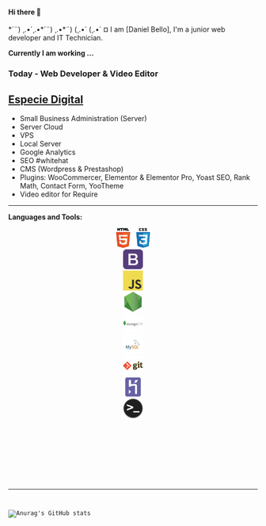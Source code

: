 <h4> Hi there 👋</h4>
*´¨)
¸.•´¸.•*´¨) ¸.•*¨)
(¸.•´ (¸.•` ¤ I am [Daniel Bello],
I'm a junior web developer and IT Technician.


**Currently I am working ...**

  <div>
    <h3>Today - Web Developer & Video Editor</h3>
    <h2><a href="https://especiedigital.com/" target"_blank">Especie Digital</a></h2>
    <ul>
      <li>Small Business Administration (Server)</li>
      <li>Server Cloud</li>
      <li>VPS</li>
      <li>Local Server</li>
      <li>Google Analytics</li>
      <li>SEO #whitehat</li>
      <li>CMS (Wordpress & Prestashop)</li>
      <li>Plugins: WooCommercer, Elementor & Elementor Pro, Yoast SEO, Rank Math, Contact Form, YooTheme</li>
      <li>Video editor for Require</li>
    </ul>
  </div>

  ***

**Languages and Tools:**

<p align="center">

  <div align="center">
  
  <code><code><img height="40" src="https://raw.githubusercontent.com/github/explore/80688e429a7d4ef2fca1e82350fe8e3517d3494d/topics/html/html.png"></code><code><img height="40" src="https://raw.githubusercontent.com/github/explore/80688e429a7d4ef2fca1e82350fe8e3517d3494d/topics/css/css.png"></code> <code><img height="40" src="https://raw.githubusercontent.com/github/explore/80688e429a7d4ef2fca1e82350fe8e3517d3494d/topics/bootstrap/bootstrap.png"></code> <code><img height="40" src="https://raw.githubusercontent.com/github/explore/80688e429a7d4ef2fca1e82350fe8e3517d3494d/topics/javascript/javascript.png"></code> <code><img height="40" src="https://raw.githubusercontent.com/github/explore/80688e429a7d4ef2fca1e82350fe8e3517d3494d/topics/nodejs/nodejs.png"></code> <code><img height="40" src="https://raw.githubusercontent.com/github/explore/80688e429a7d4ef2fca1e82350fe8e3517d3494d/topics/mongodb/mongodb.png"></code> <code><img height="40" src="https://raw.githubusercontent.com/github/explore/80688e429a7d4ef2fca1e82350fe8e3517d3494d/topics/mysql/mysql.png"></code> <code><img height="40" src="https://raw.githubusercontent.com/github/explore/80688e429a7d4ef2fca1e82350fe8e3517d3494d/topics/git/git.png"></code> <code><img height="40" src="https://raw.githubusercontent.com/devicons/devicon/master/icons/heroku/heroku-plain.svg"></code> <code><img height="40" src="https://raw.githubusercontent.com/github/explore/80688e429a7d4ef2fca1e82350fe8e3517d3494d/topics/terminal/terminal.png"></code>

  </div>
  </p>

---


![Anurag's GitHub stats](https://github-readme-stats.vercel.app/api?username=onbello&theme=dark&show_icons=true)

<!--
**onbello/onbello** is a ✨ _special_ ✨ repository because its `README.md` (this file) appears on your GitHub profile.

Here are some ideas to get you started:

- 🔭 I’m currently working on ...
- 🌱 I’m currently learning ...
- 👯 I’m looking to collaborate on ...
- 🤔 I’m looking for help with ...
- 💬 Ask me about ...
- 📫 How to reach me: ...
- 😄 Pronouns: ...
- ⚡ Fun fact: ...
-->
